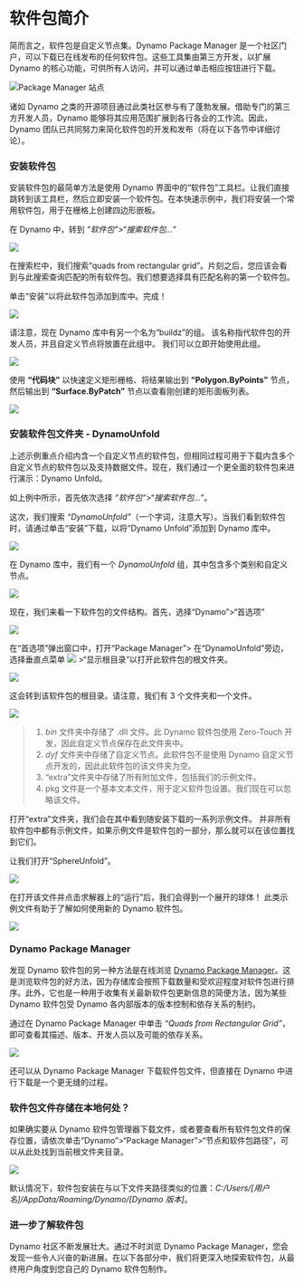 # 软件包简介

简而言之，软件包是自定义节点集。Dynamo Package Manager 是一个社区门户，可以下载已在线发布的任何软件包。这些工具集由第三方开发，以扩展 Dynamo 的核心功能，可供所有人访问，并可以通过单击相应按钮进行下载。

![Package Manager 站点](../images/6-2/1/dpm.jpg)

诸如 Dynamo 之类的开源项目通过此类社区参与有了蓬勃发展。借助专门的第三方开发人员，Dynamo 能够将其应用范围扩展到各行各业的工作流。因此，Dynamo 团队已共同努力来简化软件包的开发和发布（将在以下各节中详细讨论）。

### 安装软件包

安装软件包的最简单方法是使用 Dynamo 界面中的“软件包”工具栏。让我们直接跳转到该工具栏，然后立即安装一个软件包。在本快速示例中，我们将安装一个常用软件包，用于在栅格上创建四边形嵌板。

在 Dynamo 中，转到 _“软件包”>“搜索软件包...”_

![](<../images/6-2/1/package introduction - installing a package 01.jpg>)

在搜索栏中，我们搜索“quads from rectangular grid”。片刻之后，您应该会看到与此搜索查询匹配的所有软件包。我们想要选择具有匹配名称的第一个软件包。

单击“安装”以将此软件包添加到库中。完成！

![](<../images/6-2/1/package introduction - installing a package 02.jpg>)

请注意，现在 Dynamo 库中有另一个名为“buildz”的组。 该名称指代软件包的开发人员，并且自定义节点将放置在此组中。 我们可以立即开始使用此组。

![](<../images/6-2/1/package introduction - installing a package 03.jpg>)

使用 **“代码块”** 以快速定义矩形栅格、将结果输出到 **“Polygon.ByPoints”** 节点，然后输出到 **“Surface.ByPatch”** 节点以查看刚创建的矩形面板列表。

![](<../images/6-2/1/package introduction - installing a package 04.jpg>)

### 安装软件包文件夹 - DynamoUnfold

上述示例重点介绍内含一个自定义节点的软件包，但相同过程可用于下载内含多个自定义节点的软件包以及支持数据文件。现在，我们通过一个更全面的软件包来进行演示：Dynamo Unfold。

如上例中所示，首先依次选择 _“软件包”>“搜索软件包...”_。

这次，我们搜索 _“DynamoUnfold”_（一个字词，注意大写）。当我们看到软件包时，请通过单击“安装”下载，以将“Dynamo Unfold”添加到 Dynamo 库中。

![](<../images/6-2/1/package introduction - installing package folder 01.jpg>)

在 Dynamo 库中，我们有一个 _DynamoUnfold_ 组，其中包含多个类别和自定义节点。

![](<../images/6-2/1/package introduction - installing package folder 02.jpg>)

现在，我们来看一下软件包的文件结构。首先，选择“Dynamo”>“首选项”

![](<../images/6-2/1/package introduction - installing package folder 03.jpg>)

在“首选项”弹出窗口中，打开“Package Manager”> 在“DynamoUnfold”旁边，选择垂直点菜单 ![](<../images/6-2/1/package introduction - vertical dots menu.jpg>) >“显示根目录”以打开此软件包的根文件夹。

![](<../images/6-2/1/package introduction - installing package folder 04.jpg>)

这会转到该软件包的根目录。请注意，我们有 3 个文件夹和一个文件。

![](<../images/6-2/1/package introduction - installing package folder 05.jpg>)

> 1. _bin_ 文件夹中存储了 .dll 文件。此 Dynamo 软件包使用 Zero-Touch 开发，因此自定义节点保存在此文件夹中。
> 2. _dyf_ 文件夹中存储了自定义节点。此软件包不是使用 Dynamo 自定义节点开发的，因此此软件包的该文件夹为空。
> 3. “extra”文件夹中存储了所有附加文件，包括我们的示例文件。
> 4. pkg 文件是一个基本文本文件，用于定义软件包设置。我们现在可以忽略该文件。

打开“extra”文件夹，我们会在其中看到随安装下载的一系列示例文件。 并非所有软件包中都有示例文件，如果示例文件是软件包的一部分，那么就可以在该位置找到它们。

让我们打开“SphereUnfold”。

![](../images/6-2/1/rd2.jpg)

在打开该文件并点击求解器上的“运行”后，我们会得到一个展开的球体！ 此类示例文件有助于了解如何使用新的 Dynamo 软件包。

![](<../images/6-2/1/package introduction - installing package folder 07.jpg>)

### Dynamo Package Manager

发现 Dynamo 软件包的另一种方法是在线浏览 [Dynamo Package Manager](http://dynamopackages.com)。这是浏览软件包的好方法，因为存储库会按照下载数量和受欢迎程度对软件包进行排序。此外，它也是一种用于收集有关最新软件包更新信息的简便方法，因为某些 Dynamo 软件包受 Dynamo 各内部版本的版本控制和依存关系的制约。

通过在 Dynamo Package Manager 中单击 _“Quads from Rectangular Grid”_，即可查看其描述、版本、开发人员以及可能的依存关系。

![](../images/6-2/1/dpm2.jpg)

还可以从 Dynamo Package Manager 下载软件包文件，但直接在 Dynamo 中进行下载是一个更无缝的过程。

### 软件包文件存储在本地何处？

如果确实要从 Dynamo 软件包管理器下载文件，或者要查看所有软件包文件的保存位置，请依次单击“Dynamo”>“Package Manager”>“节点和软件包路径”，可以从此处找到当前根文件夹目录。

![](<../images/6-2/1/package introduction - installing package folder 08.jpg>)

默认情况下，软件包安装在与以下文件夹路径类似的位置：_C:/Users/\[用户名]/AppData/Roaming/Dynamo/\[Dynamo 版本]_。

### 进一步了解软件包

Dynamo 社区不断发展壮大。通过不时浏览 Dynamo Package Manager，您会发现一些令人兴奋的新进展。在以下各部分中，我们将更深入地探索软件包，从最终用户角度到您自己的 Dynamo 软件包制作。
